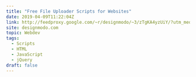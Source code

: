 ```yaml
---
title: "Free File Uploader Scripts for Websites"
date: 2019-04-09T11:22:04Z
link: http://feedproxy.google.com/~r/designmodo/~3/zTgKA4yzUiY/?utm_medium=RSS&utm_source=news.12bit.vn
site: designmodo.com
topic: Webdev
tags:
  - Scripts
  - HTML
  - JavaScript
  - jQuery
draft: false
---
```

